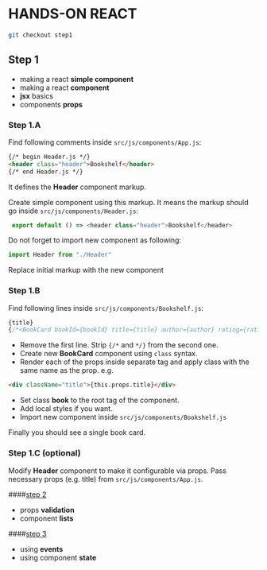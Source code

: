 # HANDS-ON REACT 

```sh
git checkout step1
```

## Step 1

- making a react **simple component**
- making a react **component**
- **jsx** basics
- components **props**

### Step 1.A

Find following comments inside `src/js/components/App.js`:

```html
{/* begin Header.js */}
<header class="header">Bookshelf</header>
{/* end Header.js */}
```
It defines the **Header** component markup.

Create simple component using this markup. It means the markup should go inside `src/js/components/Header.js`:

```javascript
 export default () => <header class="header">Bookshelf</header>
```

Do not forget to import new component as following:

```javascript
import Header from "./Header"
```

Replace initial markup with the new component

### Step 1.B
 
Find following lines inside `src/js/components/Bookshelf.js`:

```javascript
{title}
{/*<BookCard bookId={bookId} title={title} author={author} rating={rating} cover={cover}/>*/}
```

- Remove the first line. Strip `{/*` and `*/}` from the second one.
- Create new **BookCard** component using `class` syntax.
- Render each of the props inside separate tag and apply class with the same name as the prop. e.g. 
```html
<div className="title">{this.props.title}</div>
```
- Set class **book** to the root tag of the component.
- Add local styles if you want.
- Import new component inside `src/js/components/Bookshelf.js`

Finally you should see a single book card. 

### Step 1.C (optional)

Modify **Header** component to make it configurable via props. 
Pass necessary props (e.g. title) from `src/js/components/App.js`. 

####[step 2](https://github.com/urrri/hands-on-react/tree/step2)
- props **validation**
- component **lists**

####[step 3](https://github.com/urrri/hands-on-react/tree/step3)
- using **events**
- using component **state**

